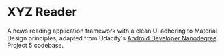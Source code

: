 # XYZ Reader

A news reading application framework with a clean UI adhering to Material Design principles, adapted from Udacity's [Android Developer Nanodegree](https://www.udacity.com/course/android-developer-nanodegree-by-google--nd801) Project 5 codebase.
